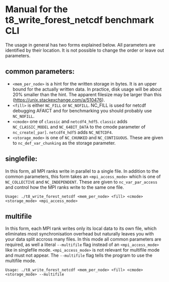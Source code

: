 # Manual for the t8_write_forest_netcdf benchmark CLI
The usage in general has two forms explained below. All parameters are identified by their location. It is not possible to change the order or leave out parameters.
## common parameters:
- `<mem_per_node>` is a hint for the written storage in bytes. It is an upper bound for the actually written data. In practice, disk usage will be about 20% smaller than the hint. The apparent filesize may be larger than this (https://unix.stackexchange.com/a/510476).
- `<fill>` is either `NC_FILL` or `NC_NOFILL`. NC_FILL is used for netcdf debugging AFAICT and for benchmarking you should probably use `NC_NOFILL`.
- `<cmode>` one of `classic` and `netcdf4_hdf5`. `classic` adds `NC_CLASSIC_MODEL` and `NC_64BIT_DATA` to the cmode parameter of `nc_create[_par]`. `netcdf4_hdf5` adds `NC_NETCDF4`.
- `<storage_mode>` is one of `NC_CHUNKED` and `NC_CONTIGUOUS`. These are given to `nc_def_var_chunking` as the storage parameter.
## singlefile:
In this form, all MPI ranks write in parallel to a single file. In addition to the common parameters, this form takes an `<mpi_access_mode>` which is one of `NC_COLLECTIVE` and `NC_INDEPENDENT`. These are given to `nc_var_par_access` and control how the MPI ranks write to the same one file.
```
Usage: ./t8_write_forest_netcdf <mem_per_node> <fill> <cmode> <storage_mode> <mpi_access_mode>
```

## multifile
In this form, each MPI rank writes only its local data to its own file, which eliminates most synchronisation overhead but naturally leaves you with your data split accross many files. In this mode all common parameters are required, as well a literal `--multifile` flag instead of an `<mpi_access_mode>` like in singlefile mode. `<mpi_access_mode>` is not relevant for multifile mode and must not appear. The `--multifile` flag tells the program to use the multifile mode.
```
Usage: ./t8_write_forest_netcdf <mem_per_node> <fill> <cmode> <storage_mode> --multifile
```



